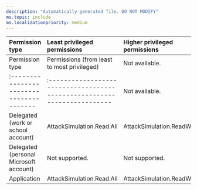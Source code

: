 ```yaml
---
description: "Automatically generated file. DO NOT MODIFY"
ms.topic: include
ms.localizationpriority: medium
---
```


|Permission type|Least privileged permissions|Higher privileged permissions|
|:---|:---|:---|
|Permission type|Permissions (from least to most privileged)|Not available.|
|:---------------------------------------|:-----------------------------------------------------------------------|Not available.|
|Delegated (work or school account)|AttackSimulation.Read.All|AttackSimulation.ReadWrite.All|
|Delegated (personal Microsoft account)|Not supported.|Not supported.|
|Application|AttackSimulation.Read.All|AttackSimulation.ReadWrite.All|